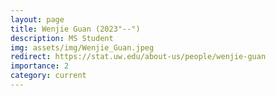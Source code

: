 ```yaml
---
layout: page
title: Wenjie Guan (2023"--")
description: MS Student
img: assets/img/Wenjie_Guan.jpeg 
redirect: https://stat.uw.edu/about-us/people/wenjie-guan
importance: 2
category: current
---
```


